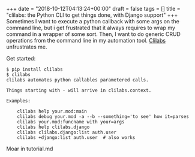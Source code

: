 +++
date = "2018-10-12T04:13:24+00:00"
draft = false
tags = []
title = "clilabs: the Python CLI to get things done, with Django support"
+++
Sometimes I want to execute a python callback with some args on the command line, but i get frustrated that it always requires to wrap my command in a wrapper of some sort. Then, I want to do generic CRUD operations from the command line in my automation tool. [Clilabs](https://yourlabs.io/oss/clilabs) unfrustrates me.

Get started:

```
$ pip install clilabs
$ clilabs
clilabs automates python callables parametered calls.

Things starting with - will arrive in clilabs.context.

Examples:

    clilabs help your.mod:main
    clilabs debug your.mod -a --b --something='to see' how it=parses
    clilabs your.mod:funcname with your=args
    clilabs help clilabs.django
    clilabs clilabs.django:list auth.user
    clilabs +django:list auth.user  # also works
```

Moar in tutorial.md
